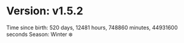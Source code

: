 # Version: v1.5.2
Time since birth: 520 days, 12481 hours, 748860 minutes, 44931600 seconds
Season: Winter ❄️

